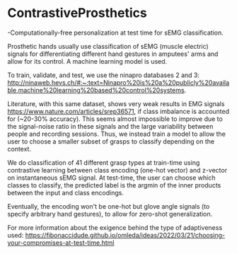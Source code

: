 # ContrastiveProsthetics
-Computationally-free personalization at test time for sEMG classification.

Prosthetic hands usually use classification of sEMG (muscle electric) signals for differentiating different hand gestures in amputees' arms and allow
for its control. A machine learning model is used.

To train, validate, and test, we use the ninapro databases 2 and 3:
http://ninaweb.hevs.ch/#:~:text=Ninapro%20is%20a%20publicly%20available,machine%20learning%20based%20control%20systems.

Literature, with this same dataset, shows very weak results in EMG signals https://www.nature.com/articles/srep36571, if class imbalance is accounted 
for (~20-30% accuracy). This seems almost impossible to improve due to the signal-noise ratio in these signals and the large variability between people
and recording sessions. Thus, we instead train a model to allow the user to choose a smaller subset of grasps to classify depending on the context.

We do classification of 41 different grasp types at train-time using contrastive learning between class encoding (one-hot vector) and z-vector on 
instantaneous sEMG signal. At test-time, the user can choose which classes to classify, the predicted label is the argmin of the inner products between 
the input and class encodings.

Eventually, the encoding won't be one-hot but glove angle signals (to specify arbitrary hand gestures), to allow for zero-shot generalization.

For more information about the exigence behind the type of adaptiveness used:
https://fibonaccidude.github.io/omleda/ideas/2022/03/21/choosing-your-compromises-at-test-time.html
